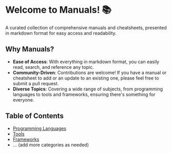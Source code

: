 # Welcome to Manuals! 📚

A curated collection of comprehensive manuals and cheatsheets, presented in markdown format for easy access and readability.

## Why Manuals?

- **Ease of Access**: With everything in markdown format, you can easily read, search, and reference any topic.
- **Community-Driven**: Contributions are welcome! If you have a manual or cheatsheet to add or an update to an existing one, please feel free to submit a pull request.
- **Diverse Topics**: Covering a wide range of subjects, from programming languages to tools and frameworks, ensuring there's something for everyone.

## Table of Contents

- [Programming Languages](./programming-languages)
- [Tools](./tools)
- [Frameworks](./frameworks)
- ... (add more categories as needed)

